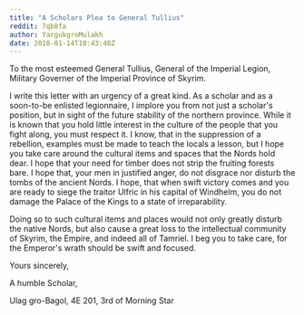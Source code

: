 ```yaml
---
title: "A Scholars Plea to General Tullius"
reddit: 7qb8fa
author: YargukgroMulakh
date: 2018-01-14T10:43:48Z
---
```


To the most esteemed General Tullius, General of the Imperial Legion, Military Governer of the Imperial Province of Skyrim.

I write this letter with an urgency of a great kind. As a scholar and as a soon-to-be enlisted legionnaire, I implore you from not just a scholar's position, but in sight of the future stability of the northern province. While it is known that you hold little interest in the culture of the people that you fight along, you must respect it. I know, that in the suppression of a rebellion, examples must be made to teach the locals a lesson, but I hope you take care around the cultural items and spaces that the Nords hold dear. I hope that your need for timber does not strip the fruiting forests bare. I hope that, your men in justified anger, do not disgrace nor disturb the tombs of the ancient Nords. I hope, that when swift victory comes and you are ready to siege the traitor Ulfric in his capital of Windhelm, you do not damage the Palace of the Kings to a state of irreparability.

Doing so to such cultural items and places would not only greatly disturb the native Nords, but also cause a great loss to the intellectual community of Skyrim, the Empire, and indeed all of Tamriel. I beg you to take care, for the Emperor's wrath should be swift and focused.

Yours sincerely,

A humble Scholar,

Ulag gro-Bagol, 4E 201, 3rd of Morning Star



